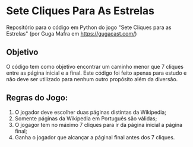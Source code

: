 # Sete Cliques Para As Estrelas
Repositório para o código em Python do jogo "Sete Cliques para as Estrelas" (por Guga Mafra em https://gugacast.com/)

## Objetivo
O código tem como objetivo encontrar um caminho menor que 7 cliques entre as página inicial e a final.
Este código foi feito apenas para estudo e não deve ser utilizado para nenhum outro propósito além da diversão.

## Regras do Jogo:
1. O jogador deve escolher duas páginas distintas da Wikipedia;
2. Somente páginas da Wikipedia em Português são válidas;
3. O jogagor tem no máximo 7 cliques para ir da página inicial a página final;
4. Ganha o jogador que alcançar a páginal final antes dos 7 cliques.
